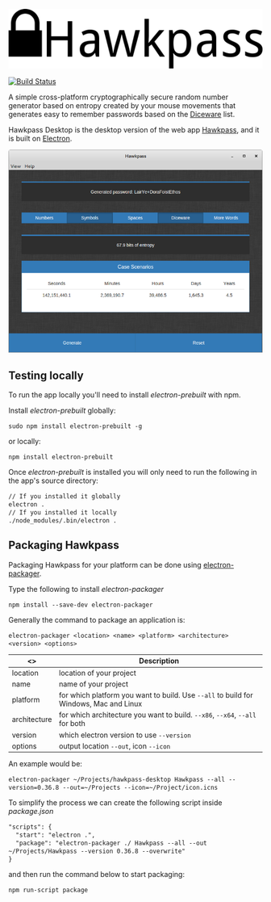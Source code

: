 ![](logo.png)

[![Build Status](https://travis-ci.org/kalpetros/hawkpass-desktop.svg?branch=master)](https://travis-ci.org/kalpetros/hawkpass-desktop)

A simple cross-platform cryptographically secure random number generator based on entropy created by your mouse movements that generates easy to remember passwords based on the [Diceware](http://world.std.com/~reinhold/diceware.html) list.

Hawkpass Desktop is the desktop version of the web app [Hawkpass](http://www.petroskal.com/hawkpass), and it is built on [Electron](https://github.com/atom/electron).

![](hawkpass.png)

## Testing locally

To run the app locally you'll need to install *electron-prebuilt* with npm.

Install *electron-prebuilt* globally:
```
sudo npm install electron-prebuilt -g
```
or locally:
```
npm install electron-prebuilt
```
Once *electron-prebuilt* is installed you will only need to run the following in the app's source directory:
```
// If you installed it globally
electron .
// If you installed it locally
./node_modules/.bin/electron .
```

## Packaging Hawkpass

Packaging Hawkpass for your platform can be done using [electron-packager](https://github.com/maxogden/electron-packager).

Type the following to install *electron-packager*
```
npm install --save-dev electron-packager
```
Generally the command to package an application is:
```
electron-packager <location> <name> <platform> <architecture> <version> <options>
```
| <> | Description  |
| --- | --- |
| location | location of your project  |
| name | name of your project |
| platform | for which platform you want to build. Use `--all` to build for Windows, Mac and Linux |
| architecture | for which architecture you want to build. `--x86`, `--x64`, `--all` for both |
| version | which electron version to use `--version` |
| options | output location `--out`, icon `--icon` |

An example would be:
```
electron-packager ~/Projects/hawkpass-desktop Hawkpass --all --version=0.36.8 --out=~/Projects --icon=~/Project/icon.icns
```
To simplify the process we can create the following script inside *package.json*
```
"scripts": {
  "start": "electron .",
  "package": "electron-packager ./ Hawkpass --all --out ~/Projects/Hawkpass --version 0.36.8 --overwrite"
}
```
and then run the command below to start packaging:
```
npm run-script package
```
